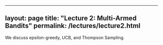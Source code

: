 
---
layout: page
title: "Lecture 2: Multi-Armed Bandits"
permalink: /lectures/lecture2.html
---

We discuss epsilon-greedy, UCB, and Thompson Sampling.
